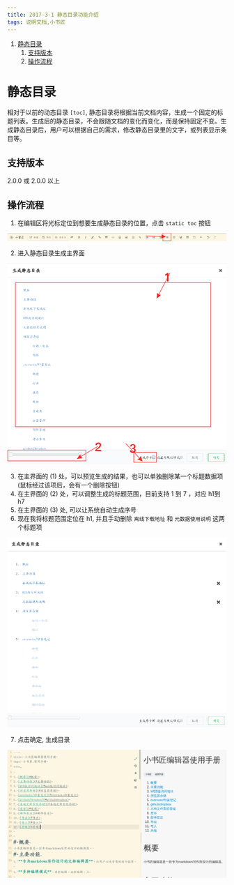 ```yaml
---
title: 2017-3-1 静态目录功能介绍
tags: 说明文档,小书匠
---
```


1. [静态目录](#静态目录)
	1. [支持版本](#支持版本)
	2. [操作流程](#操作流程)

# 静态目录

相对于以前的动态目录 `[toc]`, 静态目录将根据当前文档内容，生成一个固定的标题列表。生成后的静态目录，不会跟随文档的变化而变化，而是保持固定不变。生成静态目录后，用户可以根据自己的需求，修改静态目录里的文字，或列表显示条目等。

## 支持版本

2.0.0 或 2.0.0 以上

## 操作流程

1. 在编辑区将光标定位到想要生成静态目录的位置，点击 `static toc` 按钮

![enter description here][1]

2. 进入静态目录生成主界面

![enter description here][2]

3. 在主界面的 (1) 处，可以预览生成的结果，也可以单独删除某一个标题数据项(鼠标经过该项后，会有一个删除按钮)
4. 在主界面的 (2) 处，可以调整生成的标题范围，目前支持 1 到 7 ，对应 h1到 h7
5. 在主界面的 (3) 处, 可以让系统自动生成序号
6. 现在我将标题范围定位在 h1, 并且手动删除 `离线下载地址` 和 `元数据使用说明` 这两个标题项

![enter description here][3]

7. 点击确定, 生成目录

![enter description here][4]


  [1]: ./images/Screenshot_2017-03-01_15-22-17a.png "点击静态目录按钮"
  [2]: ./images/253b9097-fa0c-4780-89bb-7daa15b9d0b3b.png "生成静态目录主界面"
  [3]: ./images/1488355372686.jpg "生成静态目录主界面二"
  [4]: ./images/1488355432039.jpg "生成结果"